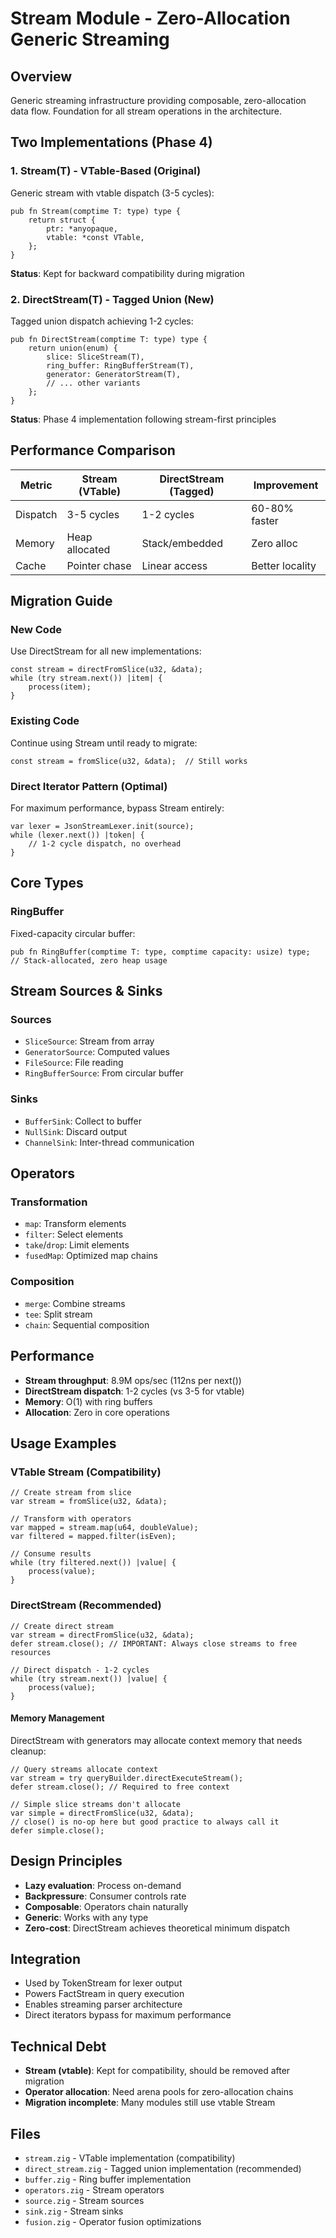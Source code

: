# Stream Module - Zero-Allocation Generic Streaming

## Overview
Generic streaming infrastructure providing composable, zero-allocation data flow. Foundation for all stream operations in the architecture.

## Two Implementations (Phase 4)

### 1. Stream(T) - VTable-Based (Original)
Generic stream with vtable dispatch (3-5 cycles):
```zig
pub fn Stream(comptime T: type) type {
    return struct {
        ptr: *anyopaque,
        vtable: *const VTable,
    };
}
```
**Status**: Kept for backward compatibility during migration

### 2. DirectStream(T) - Tagged Union (New)
Tagged union dispatch achieving 1-2 cycles:
```zig
pub fn DirectStream(comptime T: type) type {
    return union(enum) {
        slice: SliceStream(T),
        ring_buffer: RingBufferStream(T),
        generator: GeneratorStream(T),
        // ... other variants
    };
}
```
**Status**: Phase 4 implementation following stream-first principles

## Performance Comparison

| Metric | Stream (VTable) | DirectStream (Tagged) | Improvement |
|--------|----------------|--------------------|-------------|
| Dispatch | 3-5 cycles | 1-2 cycles | 60-80% faster |
| Memory | Heap allocated | Stack/embedded | Zero alloc |
| Cache | Pointer chase | Linear access | Better locality |

## Migration Guide

### New Code
Use DirectStream for all new implementations:
```zig
const stream = directFromSlice(u32, &data);
while (try stream.next()) |item| {
    process(item);
}
```

### Existing Code
Continue using Stream until ready to migrate:
```zig
const stream = fromSlice(u32, &data);  // Still works
```

### Direct Iterator Pattern (Optimal)
For maximum performance, bypass Stream entirely:
```zig
var lexer = JsonStreamLexer.init(source);
while (lexer.next()) |token| {
    // 1-2 cycle dispatch, no overhead
}
```

## Core Types

### RingBuffer
Fixed-capacity circular buffer:
```zig
pub fn RingBuffer(comptime T: type, comptime capacity: usize) type;
// Stack-allocated, zero heap usage
```

## Stream Sources & Sinks

### Sources
- `SliceSource`: Stream from array
- `GeneratorSource`: Computed values
- `FileSource`: File reading
- `RingBufferSource`: From circular buffer

### Sinks
- `BufferSink`: Collect to buffer
- `NullSink`: Discard output
- `ChannelSink`: Inter-thread communication

## Operators

### Transformation
- `map`: Transform elements
- `filter`: Select elements
- `take`/`drop`: Limit elements
- `fusedMap`: Optimized map chains

### Composition
- `merge`: Combine streams
- `tee`: Split stream
- `chain`: Sequential composition

## Performance
- **Stream throughput**: 8.9M ops/sec (112ns per next())
- **DirectStream dispatch**: 1-2 cycles (vs 3-5 for vtable)
- **Memory**: O(1) with ring buffers
- **Allocation**: Zero in core operations

## Usage Examples

### VTable Stream (Compatibility)
```zig
// Create stream from slice
var stream = fromSlice(u32, &data);

// Transform with operators
var mapped = stream.map(u64, doubleValue);
var filtered = mapped.filter(isEven);

// Consume results
while (try filtered.next()) |value| {
    process(value);
}
```

### DirectStream (Recommended)
```zig
// Create direct stream
var stream = directFromSlice(u32, &data);
defer stream.close(); // IMPORTANT: Always close streams to free resources

// Direct dispatch - 1-2 cycles
while (try stream.next()) |value| {
    process(value);
}
```

#### Memory Management
DirectStream with generators may allocate context memory that needs cleanup:
```zig
// Query streams allocate context
var stream = try queryBuilder.directExecuteStream();
defer stream.close(); // Required to free context

// Simple slice streams don't allocate
var simple = directFromSlice(u32, &data);
// close() is no-op here but good practice to always call it
defer simple.close();
```

## Design Principles
- **Lazy evaluation**: Process on-demand
- **Backpressure**: Consumer controls rate
- **Composable**: Operators chain naturally
- **Generic**: Works with any type
- **Zero-cost**: DirectStream achieves theoretical minimum dispatch

## Integration
- Used by TokenStream for lexer output
- Powers FactStream in query execution
- Enables streaming parser architecture
- Direct iterators bypass for maximum performance

## Technical Debt
- **Stream (vtable)**: Kept for compatibility, should be removed after migration
- **Operator allocation**: Need arena pools for zero-allocation chains
- **Migration incomplete**: Many modules still use vtable Stream

## Files
- `stream.zig` - VTable implementation (compatibility)
- `direct_stream.zig` - Tagged union implementation (recommended)
- `buffer.zig` - Ring buffer implementation
- `operators.zig` - Stream operators
- `source.zig` - Stream sources
- `sink.zig` - Stream sinks
- `fusion.zig` - Operator fusion optimizations